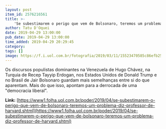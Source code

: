 ```yaml
---
layout: post
item_id: 2576216561
title: >-
    'Se subestimarem o perigo que vem de Bolsonaro, teremos um problema', diz professor de Harvard
author: Tatu D'Oquei
date: 2019-04-29 13:00:00
pub_date: 2019-04-29 13:00:00
time_added: 2019-04-29 20:29:45
category: 
tags: []
image: https://f.i.uol.com.br/fotografia/2019/03/11/15523470585c86efb25592c_1552347058_3x2_rt.jpg
---
```


Os discursos populistas dominantes na Venezuela de Hugo Chávez, na Turquia de Recep Tayyip Erdogan, nos Estados Unidos de Donald Trump e no Brasil de Jair Bolsonaro guardam mais semelhanças entre si do que aparentam. Mais do que isso, apontam para a derrocada de uma "democracia liberal".

**Link:** [https://www1.folha.uol.com.br/poder/2019/04/se-subestimarem-o-perigo-que-vem-de-bolsonaro-teremos-um-problema-diz-professor-de-harvard.shtml](https://www1.folha.uol.com.br/poder/2019/04/se-subestimarem-o-perigo-que-vem-de-bolsonaro-teremos-um-problema-diz-professor-de-harvard.shtml)

